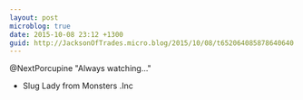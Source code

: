 ```yaml
---
layout: post
microblog: true
date: 2015-10-08 23:12 +1300
guid: http://JacksonOfTrades.micro.blog/2015/10/08/t652064085878640640.html
---
```

@NextPorcupine "Always watching..."

- Slug Lady from Monsters .Inc
